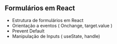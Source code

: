 <h2>Formulários em React</h2>

- Estrutura de formulários em React
- Orientação a eventos ( Onchange, target.value )
- Prevent Default
- Manipulação de Inputs ( useState, handle)



  
